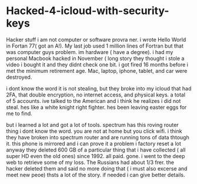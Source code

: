 # Hacked-4-icloud-with-security-keys
Hacker stuff
i am not computer or software provra
ner. i wrote Hello World in Fortan 77( got an A!). My last job used 1 million lines of Fortran but that was computer guys problem. im hardware ( have a degree). i had my personal Macbook hacked in November ( long story they thought i stole a video i bought it and they didnt check one bit. i got fired 16 months before i met the minimum retirement age. Mac, laptop, iphone, tablet, and car were destroyed. 

i dont know the word it is not stealing, but they broke into my icloud that had 2FA, that double encryption, no internet access, and physical keys. a total of 5 accounts. ive talked to the American and i think he realizes i did not steal. hes like a white knight right fighter. hes been leaving easter eggs for me to find. 

but i learned a lot and got a lot of tools. spectrum has this roving router thing i dont know the word. you are not at home but you click wifi. i think they have broken into spectrum router and are running tons of data thtough it. this phone is mirrored and i can prove it a problem i factory reset a lot  
anyway they deleted 600 GB of a particular thing that i have collected ( all super HD even the old ones) since 1992. all paid. 
gone. i went to the deep web to retrieve some of my loss. The Russians had about 1/3 frer. the hacker deleted them and said no more doing that ( i must also excerse and meet new peoe)
thsts a lot of the story. if needed i can give better details. 
